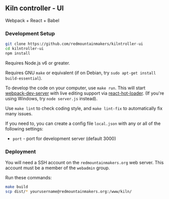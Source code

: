 ## Kiln controller - UI

Webpack + React + Babel

### Development Setup

```sh
git clone https://github.com/redmountainmakers/kilntroller-ui
cd kilntroller-ui
npm install
```

Requires Node.js v6 or greater.

Requires GNU `make` or equivalent (if on Debian, try
`sudo apt-get install build-essential`).

To develop the code on your computer, use `make run`.  This will start
[webpack-dev-server](https://webpack.github.io/docs/webpack-dev-server.html)
with live editing support via
[react-hot-loader](https://github.com/gaearon/react-hot-loader).
(If you're using Windows, try `node server.js` instead).

Use `make lint` to check coding style, and `make lint-fix` to automatically fix
many issues.

If you need to, you can create a config file `local.json` with any or all of
the following settings:

- `port` - port for development server (default 3000)

### Deployment

You will need a SSH account on the `redmountainmakers.org` web server.  This
account must be a member of the `webadmin` group.

Run these commands:

```sh
make build
scp dist/* yourusername@redmountainmakers.org:/www/kiln/
```
